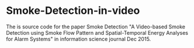 # Smoke-Detection-in-video
The is source code for the paper Smoke Detection "A Video-based Smoke Detection using Smoke Flow Pattern and Spatial-Temporal Energy Analyses for Alarm Systems" in information science journal Dec 2015.

